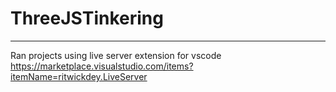 # ThreeJSTinkering


---
Ran projects using live server extension for vscode
https://marketplace.visualstudio.com/items?itemName=ritwickdey.LiveServer